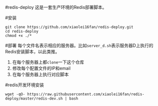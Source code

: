 #redis-deploy
这是一套生产环境的Redis部署脚本。

#安装
```shell
git clone https://github.com/xiaolei16fan/redis-deploy.git
cd redis-deploy
chmod +x ./*
```

#部署
每个文件名表示相应的服务器。比如`server_d.sh`表示服务器D上执行的Redis安装脚本，以此类推。

1. 在每个服务器上都`clone`一下这个仓库
2. 修改每个配置文件的IP和email
2. 在每个服务器上执行对应脚本

#redis开发环境安装
```shell
wget -qO- https://raw.githubusercontent.com/xiaolei16fan/redis-deploy/master/redis-dev.sh | bash
```